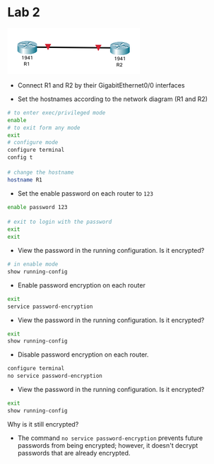 # Lab 2

![](./imgs/labs/lab-2.png)

- Connect R1 and R2 by their GigabitEthernet0/0 interfaces

- Set the hostnames according to the network diagram (R1 and R2)

```Bash
# to enter exec/privileged mode 
enable
# to exit form any mode
exit
# configure mode 
configure terminal
config t

# change the hostname
hostname R1 
```

- Set the enable password on each router to `123`

```Bash
enable password 123

# exit to login with the password
exit
exit
```

- View the password in the running configuration.  Is it encrypted?

```Bash
# in enable mode
show running-config
```

- Enable password encryption on each router

```Bash
exit 
service password-encryption 
```

- View the password in the running configuration.  Is it encrypted?

```Bash
exit 
show running-config 
```

- Disable password encryption on each router.

```Bash
configure terminal 
no service password-encryption  
```

- View the password in the running configuration.  Is it encrypted?

```Bash
exit 
show running-config 
```

Why is it still encrypted? 
- The command `no service password-encryption` prevents future passwords from being encrypted; however, it doesn't decrypt passwords that are already encrypted.